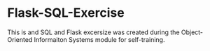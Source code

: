 # Flask-SQL-Exercise

This is and SQL and Flask excersize was created during the Object-Oriented Informaiton Systems module for self-training.
